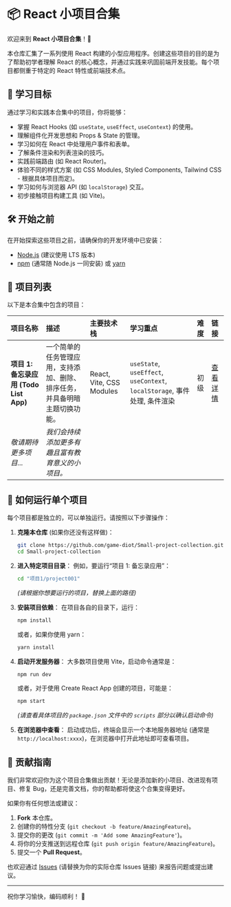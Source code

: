# 📦 React 小项目合集

欢迎来到 **React 小项目合集**！🎉

本仓库汇集了一系列使用 React 构建的小型应用程序。创建这些项目的目的是为了帮助初学者理解 React 的核心概念，并通过实践来巩固前端开发技能。每个项目都侧重于特定的 React 特性或前端技术点。

## 🎯 学习目标

通过学习和实践本合集中的项目，你将能够：

- 掌握 React Hooks (如 `useState`, `useEffect`, `useContext`) 的使用。
- 理解组件化开发思想和 Props & State 的管理。
- 学习如何在 React 中处理用户事件和表单。
- 了解条件渲染和列表渲染的技巧。
- 实践前端路由 (如 React Router)。
- 体验不同的样式方案 (如 CSS Modules, Styled Components, Tailwind CSS - 根据具体项目而定)。
- 学习如何与浏览器 API (如 `localStorage`) 交互。
- 初步接触项目构建工具 (如 Vite)。

## 🛠️ 开始之前

在开始探索这些项目之前，请确保你的开发环境中已安装：

- [Node.js](https://nodejs.org/) (建议使用 LTS 版本)
- [npm](https://www.npmjs.com/) (通常随 Node.js 一同安装) 或 [yarn](https://yarnpkg.com/)

## 🚀 项目列表

以下是本合集中包含的项目：

| 项目名称                               | 描述                                                                       | 主要技术栈               | 学习重点                                                                  | 难度 | 链接                                     |
| :------------------------------------- | :------------------------------------------------------------------------- | :----------------------- | :------------------------------------------------------------------------ | :--- | :--------------------------------------- |
| **项目 1: 备忘录应用 (Todo List App)** | 一个简单的任务管理应用，支持添加、删除、排序任务，并具备明暗主题切换功能。 | React, Vite, CSS Modules | `useState`, `useEffect`, `useContext`, `localStorage`, 事件处理, 条件渲染 | 初级 | [查看详情](./项目1/project001/README.md) |
| _敬请期待更多项目..._                  | _我们会持续添加更多有趣且富有教育意义的小项目。_                           |                          |                                                                           |      |                                          |

## 📖 如何运行单个项目

每个项目都是独立的，可以单独运行。请按照以下步骤操作：

1.  **克隆本仓库** (如果你还没有这样做)：

    ```bash
    git clone https://github.com/game-diot/Small-project-collection.git
    cd Small-project-collection
    ```

2.  **进入特定项目目录**：
    例如，要运行“项目 1: 备忘录应用”：

    ```bash
    cd "项目1/project001"
    ```

    _(请根据你想要运行的项目，替换上面的路径)_

3.  **安装项目依赖**：
    在项目各自的目录下，运行：

    ```bash
    npm install
    ```

    或者，如果你使用 yarn：

    ```bash
    yarn install
    ```

4.  **启动开发服务器**：
    大多数项目使用 Vite，启动命令通常是：

    ```bash
    npm run dev
    ```

    或者，对于使用 Create React App 创建的项目，可能是：

    ```bash
    npm start
    ```

    _(请查看具体项目的 `package.json` 文件中的 `scripts` 部分以确认启动命令)_

5.  **在浏览器中查看**：
    启动成功后，终端会显示一个本地服务器地址 (通常是 `http://localhost:xxxx`)，在浏览器中打开此地址即可查看项目。

## 🌟 贡献指南

我们非常欢迎你为这个项目合集做出贡献！无论是添加新的小项目、改进现有项目、修复 Bug，还是完善文档，你的帮助都将使这个合集变得更好。

如果你有任何想法或建议：

1.  **Fork** 本仓库。
2.  创建你的特性分支 (`git checkout -b feature/AmazingFeature`)。
3.  提交你的更改 (`git commit -m 'Add some AmazingFeature'`)。
4.  将你的分支推送到远程仓库 (`git push origin feature/AmazingFeature`)。
5.  提交一个 **Pull Request**。

也欢迎通过 [Issues](https://github.com/game-diot/Small-project-collection/issues) (请替换为你的实际仓库 Issues 链接) 来报告问题或提出建议。

---

祝你学习愉快，编码顺利！ 🚀
